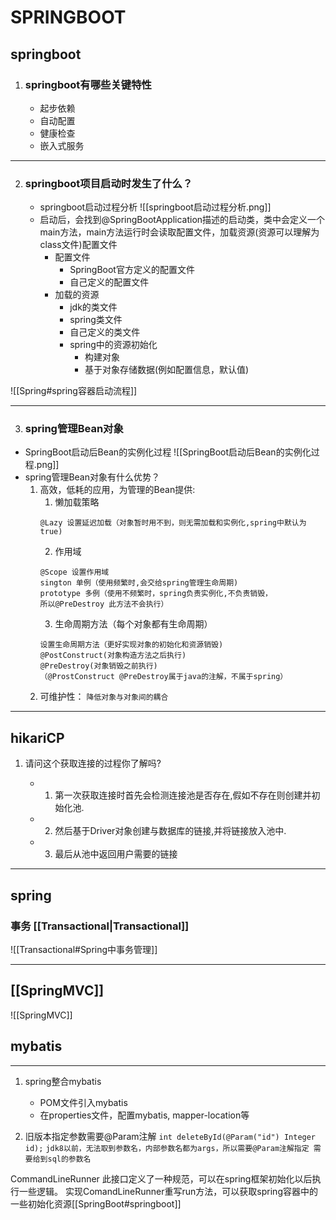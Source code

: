 # SPRINGBOOT

## springboot

1. ### springboot有哪些关键特性

	- 起步依赖
	- 自动配置
	- 健康检查
	- 嵌入式服务
---
2. ### springboot项目启动时发生了什么？

	- springboot启动过程分析
	![[springboot启动过程分析.png]]
	- 启动后，会找到@SpringBootApplication描述的启动类，类中会定义一个main方法，main方法运行时会读取配置文件，加载资源(资源可以理解为class文件)配置文件
		- 配置文件
			- SpringBoot官方定义的配置文件
			- 自己定义的配置文件
		- 加载的资源
			- jdk的类文件
			- spring类文件
			- 自己定义的类文件
			- spring中的资源初始化
				- 构建对象
				- 基于对象存储数据(例如配置信息，默认值)

![[Spring#spring容器启动流程]]

---
3. ### spring管理Bean对象
- SpringBoot启动后Bean的实例化过程
![[SpringBoot启动后Bean的实例化过程.png]]
- spring管理Bean对象有什么优势？
	1. 高效，低耗的应用，为管理的Bean提供:
		1. 懒加载策略
		```
		@Lazy 设置延迟加载（对象暂时用不到，则无需加载和实例化,spring中默认为true)
		```
		2. 作用域
		```
		@Scope 设置作用域 
		sington 单例（使用频繁时,会交给spring管理生命周期)
		prototype 多例（使用不频繁时，spring负责实例化,不负责销毁，
		所以@PreDestroy 此方法不会执行）
		```
		3. 生命周期方法（每个对象都有生命周期）
		```
		设置生命周期方法（更好实现对象的初始化和资源销毁)
		@PostConstruct(对象构造方法之后执行) 
		@PreDestroy(对象销毁之前执行)
		（@ProstConstruct @PreDestroy属于java的注解，不属于spring）
		```
	2. 可维护性：
				`降低对象与对象间的耦合`
---
## hikariCP
1. 请问这个获取连接的过程你了解吗?

	- 1. 第一次获取连接时首先会检测连接池是否存在,假如不存在则创建并初始化池.
	- 2. 然后基于Driver对象创建与数据库的链接,并将链接放入池中.
	- 3. 最后从池中返回用户需要的链接
---
## spring

### 事务 [[Transactional|Transactional]]
![[Transactional#Spring中事务管理]]

---
## [[SpringMVC]]
![[SpringMVC]]
## mybatis
---
1. spring整合mybatis
	- POM文件引入mybatis
	- 在properties文件，配置mybatis,  mapper-location等

2. 旧版本指定参数需要@Param注解
`int deleteById(@Param("id") Integer id);`
`jdk8以前，无法取到参数名，内部参数名都为args，所以需要@Param注解指定 需要给到sql的参数名`




CommandLineRunner 此接口定义了一种规范，可以在spring框架初始化以后执行一些逻辑。
实现ComandLineRunner重写run方法，可以获取spring容器中的一些初始化资源[[SpringBoot#springboot]]


